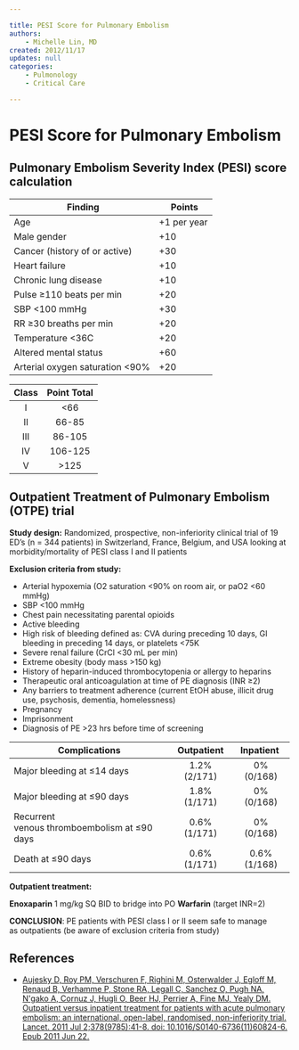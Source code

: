 ```yaml
---

title: PESI Score for Pulmonary Embolism
authors:
    - Michelle Lin, MD
created: 2012/11/17
updates: null
categories:
    - Pulmonology
    - Critical Care

---
```


# PESI Score for Pulmonary Embolism

## Pulmonary Embolism Severity Index (PESI) score calculation

|  **Finding**                            |  **Points**         |
|-------------------------------------|-----------------|
| Age                                 | +1 per year     |
| Male gender                         | +10             |
| Cancer (history of or active)       | +30             |
| Heart failure                       | +10             |
| Chronic lung disease                | +10             |
| Pulse ≥110 beats per min           | +20             |
| SBP &lt;100 mmHg                   | +30             |
| RR ≥30 breaths per min             | +20             |
| Temperature &lt;36C                | +20             |
| Altered mental status               | +60             |
| Arterial oxygen saturation &lt;90% | +20             |                            


| **Class**       | **Point Total**   |
|:-------------:|:---------------:|
| I     | &lt;66       |
| II    | 66-85         |
| III   | 86-105        |
| IV    | 106-125       |
| V     | &gt;125      |


## Outpatient Treatment of Pulmonary Embolism (OTPE) trial

**Study design:** Randomized, prospective, non-inferiority clinical trial of 19 ED’s (n = 344 patients) in Switzerland, France, Belgium, and USA looking at morbidity/mortality of PESI class I and II patients

**Exclusion criteria from study:**
-   Arterial hypoxemia (O2 saturation &lt;90% on room air, or paO2 &lt;60 mmHg)
-   SBP &lt;100 mmHg
-   Chest pain necessitating parental opioids
-   Active bleeding
-   High risk of bleeding defined as: CVA during preceding 10 days, GI bleeding in preceding 14 days, or platelets &lt;75K 
-   Severe renal failure (CrCl &lt;30 mL per min)
-   Extreme obesity (body mass &gt;150 kg)
-   History of heparin-induced thrombocytopenia or allergy to heparins
-   Therapeutic oral anticoagulation at time of PE diagnosis (INR ≥2)
-   Any barriers to treatment adherence (current EtOH abuse, illicit drug use, psychosis, dementia, homelessness)
-   Pregnancy
-   Imprisonment
-    Diagnosis of PE &gt;23 hrs before time of screening

| **Complications**                    |  **Outpatient**  | **Inpatient**    |
|--------------------------------------------|:--------------:|:--------------:|
| Major bleeding at ≤14 days                   | 1.2% (2/171) | 0% (0/168)   |
| Major bleeding at ≤90 days                   | 1.8% (1/171) | 0% (0/168)   |
| Recurrent venous thromboembolism at ≤90 days | 0.6% (1/171) | 0% (0/168)   |
| Death at ≤90 days                            | 0.6% (1/171) | 0.6% (1/168) |

**Outpatient treatment:** 

**<span class="drug">Enoxaparin</span>** 1 mg/kg SQ BID to bridge into PO **<span class="drug">Warfarin</span>** (target INR=2)

**CONCLUSION**: PE patients with PESI class I or II seem safe to manage as outpatients (be aware of exclusion criteria from study)

## References

-   [Aujesky D, Roy PM, Verschuren F, Righini M, Osterwalder J, Egloff M, Renaud B, Verhamme P, Stone RA, Legall C, Sanchez O, Pugh NA, N'gako A, Cornuz J, Hugli O, Beer HJ, Perrier A, Fine MJ, Yealy DM. Outpatient versus inpatient treatment for patients with acute pulmonary embolism: an international, open-label, randomised, non-inferiority trial. Lancet. 2011 Jul 2;378(9785):41-8. doi: 10.1016/S0140-6736(11)60824-6. Epub 2011 Jun 22.](https://www.ncbi.nlm.nih.gov/pubmed/?term=21703676)
